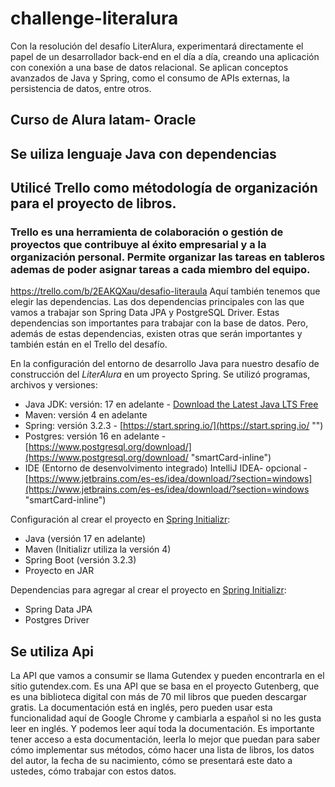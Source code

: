 # challenge-literalura
Con la resolución del desafío LiterAlura, experimentará directamente el papel de un desarrollador back-end en el día a día, creando una aplicación con conexión a una base de datos relacional. Se aplican conceptos avanzados de Java y Spring, como el consumo de APIs externas, la persistencia de datos, entre otros.
## Curso de Alura latam- Oracle
## Se uiliza lenguaje Java con dependencias

## Utilicé Trello como métodología de organización para el proyecto de libros.
### Trello es una herramienta de colaboración o gestión de proyectos que contribuye al éxito empresarial y a la organización personal. Permite organizar las tareas en tableros ademas de poder asignar tareas a cada miembro del equipo.
https://trello.com/b/2EAKQXau/desafio-literaula
Aquí también tenemos que elegir las dependencias. Las dos dependencias principales con las que vamos a trabajar son Spring Data JPA y PostgreSQL Driver. Estas dependencias son importantes para trabajar con la base de datos. Pero, además de estas dependencias, existen otras que serán importantes y también están en el Trello del desafío.

En la configuración del entorno de desarrollo Java para nuestro desafío de construcción del *LiterAlura* en um proyecto Spring. Se utilizó programas, archivos y versiones:

- Java JDK: versión: 17 en adelante -
  [Download the Latest Java LTS Free](https://www.oracle.com/br/java/technologies/downloads/ "‌")
- Maven: versión 4 en adelante
- Spring: versión 3.2.3 - [https://start.spring.io/](https://start.spring.io/ "‌")
- Postgres: versión 16 en adelante - [https://www.postgresql.org/download/](https://www.postgresql.org/download/ "smartCard-inline")
- IDE (Entorno de desenvolvimento integrado) IntelliJ IDEA- opcional -
  [https://www.jetbrains.com/es-es/idea/download/?section=windows](https://www.jetbrains.com/es-es/idea/download/?section=windows "smartCard-inline")

Configuración al crear el proyecto en [Spring Initializr](https://start.spring.io/ "‌"):

- Java (versión 17 en adelante)
- Maven (Initializr utiliza la versión 4)
- Spring Boot (versión 3.2.3)
- Proyecto en JAR

Dependencias para agregar al crear el proyecto en [Spring Initializr](https://start.spring.io/ "‌"):

- Spring Data JPA
- Postgres Driver
## Se utiliza Api 
La API que vamos a consumir se llama Gutendex y pueden encontrarla en el sitio gutendex.com. Es una API que se basa en el proyecto Gutenberg, que es una biblioteca digital con más de 70 mil libros que pueden descargar gratis. La documentación está en inglés, pero pueden usar esta funcionalidad aquí de Google Chrome y cambiarla a español si no les gusta leer en inglés. Y podemos leer aquí toda la documentación. Es importante tener acceso a esta documentación, leerla lo mejor que puedan para saber cómo implementar sus métodos, cómo hacer una lista de libros, los datos del autor, la fecha de su nacimiento, cómo se presentará este dato a ustedes, cómo trabajar con estos datos.

